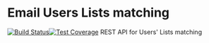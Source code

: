 # Email Users Lists matching
[![Build Status](https://travis-ci.org/Financial-Times/email-users-lists.svg?branch=master)](https://travis-ci.org/Financial-Times/email-users-lists)[![Test Coverage](https://codeclimate.com/github/Financial-Times/email-users-lists/badges/coverage.svg)](https://codeclimate.com/github/Financial-Times/email-users-lists/coverage)
REST API for Users' Lists matching
